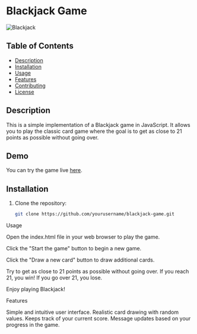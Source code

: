 # Blackjack Game

![Blackjack](![image](https://github.com/sanjay-k-j/BlackJack_using_javascript/assets/79088504/392d3b35-5c1c-427e-8e45-5d1443d61202))

## Table of Contents

- [Description](#description)
- [Installation](#installation)
- [Usage](#usage)
- [Features](#features)
- [Contributing](#contributing)
- [License](#license)

## Description

This is a simple implementation of a Blackjack game in JavaScript. It allows you to play the classic card game where the goal is to get as close to 21 points as possible without going over.

## Demo

You can try the game live [here](link-to-your-live-demo-if-available).

## Installation

1. Clone the repository:

   ```bash
   git clone https://github.com/yourusername/blackjack-game.git
   
Usage

Open the index.html file in your web browser to play the game.

Click the "Start the game" button to begin a new game.

Click the "Draw a new card" button to draw additional cards.

Try to get as close to 21 points as possible without going over. If you reach 21, you win! If you go over 21, you lose.

Enjoy playing Blackjack!


Features

Simple and intuitive user interface.
Realistic card drawing with random values.
Keeps track of your current score.
Message updates based on your progress in the game.
